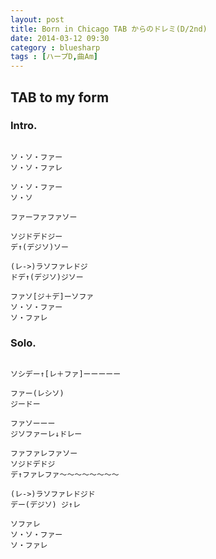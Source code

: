 ```yaml
---
layout: post
title: Born in Chicago TAB からのドレミ(D/2nd)
date: 2014-03-12 09:30
category : bluesharp
tags : [ハープD,曲Am]
---
```


## TAB to my form

### Intro.

~~~

ソ・ソ・ファー
ソ・ソ・ファレ

ソ・ソ・ファー
ソ・ソ

ファーファファソー

ソジドデドジー
デ↑(デジソ)ソー

(レ->)ラソファレドジ
ドデ↑(デジソ)ジソー

ファソ[ジ＋デ]ーソファ
ソ・ソ・ファー
ソ・ファレ

~~~

### Solo.

~~~

ソシデー↑[レ＋ファ]ーーーーー

ファー(レシソ)
ジードー

ファソーーー
ジソファーレ↓ドレー

ファファレファソー
ソジドデドジ
デ↑ファレファ〜〜〜〜〜〜〜〜

(レ->)ラソファレドジド
デー(デジソ) ジ↑レ

ソファレ
ソ・ソ・ファー
ソ・ファレ

~~~
